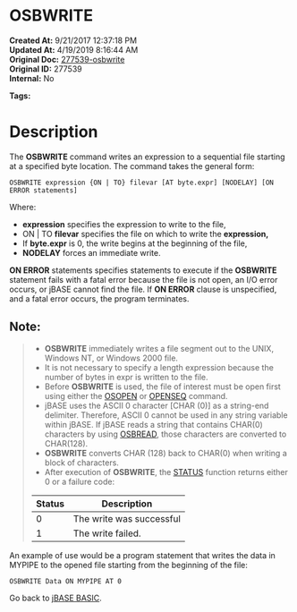# OSBWRITE

**Created At:** 9/21/2017 12:37:18 PM  
**Updated At:** 4/19/2019 8:16:44 AM  
**Original Doc:** [277539-osbwrite](https://docs.jbase.com/36868-jbase-basic/277539-osbwrite)  
**Original ID:** 277539  
**Internal:** No  

**Tags:**
<badge text='oswrite' vertical='middle' />
<badge text='resords handling' vertical='middle' />
<badge text='file handling' vertical='middle' />

# Description

The **OSBWRITE** command writes an expression to a sequential file starting at a specified byte location. The command takes the general form:

```
OSBWRITE expression {ON | TO} filevar [AT byte.expr] [NODELAY] [ON ERROR statements]
```

Where:

- **expression** specifies the expression to write to the file,
- ON | TO **filevar** specifies the file on which to write the **expression,**
- If **byte.expr** is 0, the write begins at the beginning of the file,
- **NODELAY** forces an immediate write.


**ON ERROR** statements specifies statements to execute if the **OSBWRITE** statement fails with a fatal error because the file is not open, an I/O error occurs, or jBASE cannot find the file. If **ON ERROR** clause is unspecified, and a fatal error occurs, the program terminates.

## Note: 


> - **OSBWRITE** immediately writes a file segment out to the UNIX, Windows NT, or Windows 2000 file.
> - It is not necessary to specify a length expression because the number of bytes in expr is written to the file.
> - Before **OSBWRITE** is used, the file of interest must be open first using either the [OSOPEN](./../osopen) or [OPENSEQ](./../openseq) command.
> - jBASE uses the ASCII 0 character [CHAR (0)] as a string-end delimiter. Therefore, ASCII 0 cannot be used in any string variable within jBASE. If jBASE reads a string that contains CHAR(0) characters by using [OSBREAD](./../osbread), those characters are converted to CHAR(128).
> - **OSBWRITE** converts CHAR (128) back to CHAR(0) when writing a block of characters.
> - After execution of **OSBWRITE**, the [STATUS](./../status-function) function returns either 0 or a failure code:
> 
> 
> 
> | Status | Description |
> | --- | --- |
> | 0<br> | The write was successful<br> |
> | 1<br> | The write failed.<br> |


An example of use would be a program statement that writes the data in MYPIPE to the opened file starting from the beginning of the file:

```
OSBWRITE Data ON MYPIPE AT 0
```



Go back to [jBASE BASIC](./../jbase-basic-programmers-reference-guide).
